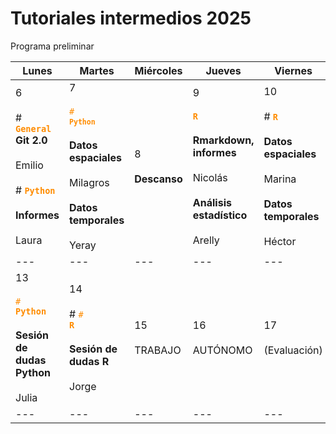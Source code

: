 # Tutoriales intermedios 2025

Programa preliminar

| Lunes | Martes | Miércoles | Jueves | Viernes | Sábado | Domingo |
| --- | --- | --- | --- | --- | --- | --- |
| 6<br><br># <code style="color : darkorange">**General**</code> <br>**Git 2.0** <br><br>Emilio<br><br># <code style="color : darkorange">**Python**</code><br><br>**Informes**<br><br>Laura | 7<br><br><code style="color : darkorange"># <code style="color : darkorange">**Python**</code> </code> <br><br>**Datos espaciales**<br><br>Milagros<br><br>**Datos temporales**<br><br>Yeray | 8<br><br>**Descanso** | 9<br><br><code style="color : darkorange">**R**</code> <br><br>**Rmarkdown, informes**<br><br>Nicolás<br><br>**Análisis estadístico**<br><br>Arelly | 10<br><br># <code style="color : darkorange">**R**</code> <br><br>**Datos espaciales**<br><br>Marina<br><br>**Datos temporales**<br><br>Héctor | 11  | 12  |
| --- | --- | --- | --- | --- | --- | --- |
| 13<br><br><code style="color : darkorange"># **Python**</code> <br><br>**Sesión de dudas Python**<br><br>Julia | 14<br><br># <code style="color : darkorange"># **R**</code> <br><br>**Sesión de dudas R**<br><br>Jorge | 15<br><br>TRABAJO | 16<br><br>AUTÓNOMO | 17<br><br>(Evaluación) |     |     |
| --- | --- | --- | --- | --- | --- | --- |

